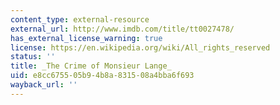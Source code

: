 ```yaml
---
content_type: external-resource
external_url: http://www.imdb.com/title/tt0027478/
has_external_license_warning: true
license: https://en.wikipedia.org/wiki/All_rights_reserved
status: ''
title: _The Crime of Monsieur Lange_
uid: e8cc6755-05b9-4b8a-8315-08a4bba6f693
wayback_url: ''
---
```

